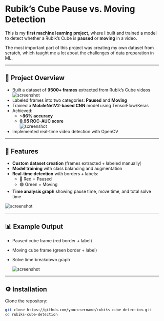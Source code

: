 # Rubik’s Cube Pause vs. Moving Detection  

This is my **first machine learning project**, where I built and trained a model to detect whether a Rubik’s Cube is **paused** or **moving** in a video.  

The most important part of this project was creating my own dataset from scratch, which taught me a lot about the challenges of data preparation in ML.  

---

## 📂 Project Overview  

- Built a dataset of **9500+ frames** extracted from Rubik’s Cube videos  
  ![screenshot](CubeDataSet/dataset/output1.png)
- Labeled frames into two categories: **Paused** and **Moving**  
- Trained a **MobileNetV2-based CNN** model using TensorFlow/Keras  
- Achieved:  
  - **~86% accuracy**  
  - **0.95 ROC-AUC score**  
  ![screenshot](CubeDataSet/dataset/roc_curve.png)
- Implemented real-time video detection with OpenCV  



---

## 🚀 Features  

- **Custom dataset creation** (frames extracted + labeled manually)  
- **Model training** with class balancing and augmentation  
- **Real-time detection** with borders + labels:  
  - 🔴 Red = Paused  
  - 🟢 Green = Moving  
- **Time analysis graph** showing pause time, move time, and total solve time  

![screenshot](CubeDataSet/dataset/cube.png)  

---

## 📊 Example Output  

- Paused cube frame (red border + label)  
- Moving cube frame (green border + label)  
- Solve time breakdown graph  

  ![screenshot](CubeDataSet/dataset/output.png) 

---

## ⚙️ Installation  

Clone the repository:  
```bash
git clone https://github.com/yourusername/rubiks-cube-detection.git
cd rubiks-cube-detection

